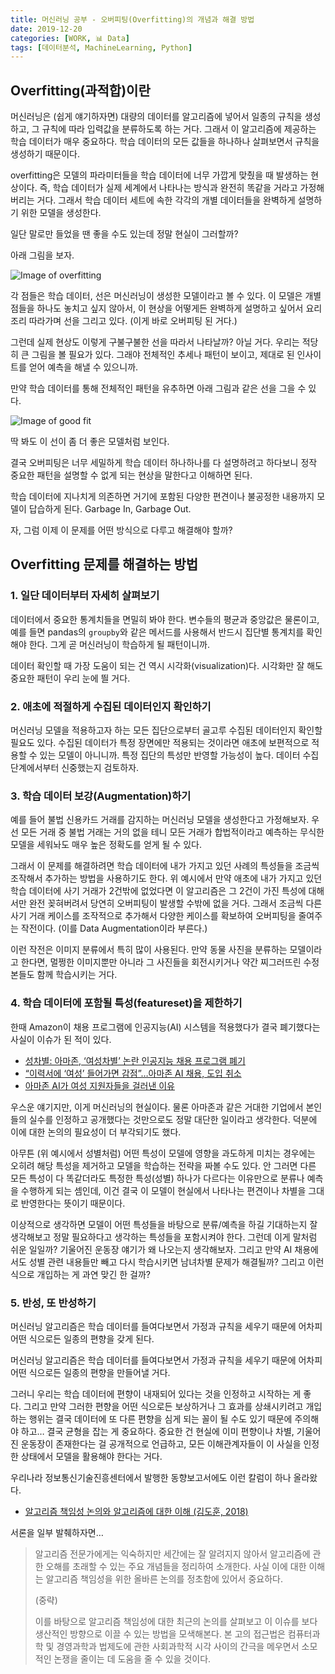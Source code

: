 ```yaml
---
title: 머신러닝 공부 - 오버피팅(Overfitting)의 개념과 해결 방법
date: 2019-12-20
categories: [WORK, 📊 Data]
tags: [데이터분석, MachineLearning, Python]
---
```


## Overfitting(과적합)이란

머신러닝은 (쉽게 얘기하자면) 대량의 데이터를 알고리즘에 넣어서 일종의 규칙을 생성하고, 그 규칙에 따라 입력값을 분류하도록 하는 거다. 그래서 이 알고리즘에 제공하는 학습 데이터가 매우 중요하다. 학습 데이터의 모든 값들을 하나하나 살펴보면서 규칙을 생성하기 때문이다.

overfitting은 모델의 파라미터들을 학습 데이터에 너무 가깝게 맞췄을 때 발생하는 현상이다. 즉, 학습 데이터가 실제 세계에서 나타나는 방식과 완전히 똑같을 거라고 가정해버리는 거다. 그래서 학습 데이터 세트에 속한 각각의 개별 데이터들을 완벽하게 설명하기 위한 모델을 생성한다.

일단 말로만 들었을 땐 좋을 수도 있는데 정말 현실이 그러할까?

아래 그림을 보자.

![Image of overfitting](https://content.codecademy.com/programs/machine-learning/overfitting/overfit.svg)

각 점들은 학습 데이터, 선은 머신러닝이 생성한 모델이라고 볼 수 있다. 이 모델은 개별 점들을 하나도 놓치고 싶지 않아서, 이 현상을 어떻게든 완벽하게 설명하고 싶어서 요리조리 따라가며 선을 그리고 있다. (이게 바로 오버피팅 된 거다.)

그런데 실제 현상도 이렇게 구불구불한 선을 따라서 나타날까? 아닐 거다. 우리는 적당히 큰 그림을 볼 필요가 있다. 그래야 전체적인 추세나 패턴이 보이고, 제대로 된 인사이트를 얻어 예측을 해낼 수 있으니까.

만약 학습 데이터를 통해 전체적인 패턴을 유추하면 아래 그림과 같은 선을 그을 수 있다.

![Image of good fit](https://content.codecademy.com/programs/machine-learning/overfitting/goodfit.svg)

딱 봐도 이 선이 좀 더 좋은 모델처럼 보인다.

결국 오버피팅은 너무 세밀하게 학습 데이터 하나하나를 다 설명하려고 하다보니 정작 중요한 패턴을 설명할 수 없게 되는 현상을 말한다고 이해하면 된다.

학습 데이터에 지나치게 의존하면 거기에 포함된 다양한 편견이나 불공정한 내용까지 모델이 답습하게 된다. Garbage In, Garbage Out.

자, 그럼 이제 이 문제를 어떤 방식으로 다루고 해결해야 할까?

## Overfitting 문제를 해결하는 방법

### 1. 일단 데이터부터 자세히 살펴보기

데이터에서 중요한 통계치들을 면밀히 봐야 한다. 변수들의 평균과 중앙값은 물론이고, 예를 들면 pandas의 `groupby`와 같은 메서드를 사용해서 반드시 집단별 통계치를 확인해야 한다. 그게 곧 머신러닝이 학습하게 될 패턴이니까.

데이터 확인할 때 가장 도움이 되는 건 역시 시각화(visualization)다. 시각화만 잘 해도 중요한 패턴이 우리 눈에 띌 거다.

### 2. 애초에 적절하게 수집된 데이터인지 확인하기

머신러닝 모델을 적용하고자 하는 모든 집단으로부터 골고루 수집된 데이터인지 확인할 필요도 있다. 수집된 데이터가 특정 장면에만 적용되는 것이라면 애초에 보편적으로 적용할 수 있는 모델이 아니니까. 특정 집단의 특성만 반영할 가능성이 높다. 데이터 수집 단계에서부터 신중했는지 검토하자.

### 3. 학습 데이터 보강(Augmentation)하기

예를 들어 불법 신용카드 거래를 감지하는 머신러닝 모델을 생성한다고 가정해보자. 우선 모든 거래 중 불법 거래는 거의 없을 테니 모든 거래가 합법적이라고 예측하는 무식한 모델을 세워놔도 매우 높은 정확도를 얻게 될 수 있다. 

그래서 이 문제를 해결하려면 학습 데이터에 내가 가지고 있던 사례의 특성들을 조금씩 조작해서 추가하는 방법을 사용하기도 한다. 위 예시에서 만약 애초에 내가 가지고 있던 학습 데이터에 사기 거래가 2건밖에 없었다면 이 알고리즘은 그 2건이 가진 특성에 대해서만 완전 꽂혀버려서 당연히 오버피팅이 발생할 수밖에 없을 거다. 그래서 조금씩 다른 사기 거래 케이스를 조작적으로 추가해서 다양한 케이스를 확보하여 오버피팅을 줄여주는 작전이다. (이를 Data Augmentation이라 부른다.)

이런 작전은 이미지 분류에서 특히 많이 사용된다. 만약 동물 사진을 분류하는 모델이라고 한다면, 멀쩡한 이미지뿐만 아니라 그 사진들을 회전시키거나 약간 찌그러뜨린 수정본들도 함께 학습시키는 거다.

### 4. 학습 데이터에 포함될 특성(featureset)을 제한하기

한때 Amazon이 채용 프로그램에 인공지능(AI) 시스템을 적용했다가 결국 폐기했다는 사실이 이슈가 된 적이 있다.

- [성차별: 아마존, ‘여성차별’ 논란 인공지능 채용 프로그램 폐기](https://www.bbc.com/korean/news-45820560)
- [“이력서에 ‘여성’ 들어가면 감점”…아마존 AI 채용, 도입 취소](https://news.chosun.com/site/data/html_dir/2018/10/11/2018101101250.html)
- [아마존 AI가 여성 지원자들을 걸러낸 이유](https://1boon.kakao.com/ssully/5bc05a586a8e510001247ea9)

우스운 얘기지만, 이게 머신러닝의 현실이다. 물론 아마존과 같은 거대한 기업에서 본인들의 실수를 인정하고 공개했다는 것만으로도 정말 대단한 일이라고 생각한다. 덕분에 이에 대한 논의의 필요성이 더 부각되기도 했다.

아무튼 (위 예시에서 성별처럼) 어떤 특성이 모델에 영향을 과도하게 미치는 경우에는 오히려 해당 특성을 제거하고 모델을 학습하는 전략을 짜볼 수도 있다. 안 그러면 다른 모든 특성이 다 똑같더라도 특정한 특성(성별) 하나가 다르다는 이유만으로 분류나 예측을 수행하게 되는 셈인데, 이건 결국 이 모델이 현실에서 나타나는 편견이나 차별을 그대로 반영한다는 뜻이기 때문이다.

이상적으로 생각하면 모델이 어떤 특성들을 바탕으로 분류/예측을 하길 기대하는지 잘 생각해보고 정말 필요하다고 생각하는 특성들을 포함시켜야 한다. 그런데 이게 말처럼 쉬운 일일까? 기울어진 운동장 얘기가 왜 나오는지 생각해보자. 그리고 만약 AI 채용에서도 성별 관련 내용들만 빼고 다시 학습시키면 남녀차별 문제가 해결될까? 그리고 이런 식으로 개입하는 게 과연 맞긴 한 걸까?

### 5. 반성, 또 반성하기

머신러닝 알고리즘은 학습 데이터를 들여다보면서 가정과 규칙을 세우기 때문에 어차피 어떤 식으로든 일종의 편향을 갖게 된다.

머신러닝 알고리즘은 학습 데이터를 들여다보면서 가정과 규칙을 세우기 때문에 어차피 어떤 식으로든 일종의 편향을 만들어낼 거다.

그러니 우리는 학습 데이터에 편향이 내재되어 있다는 것을 인정하고 시작하는 게 좋다. 그리고 만약 그러한 편향을 어떤 식으로든 보상하거나 그 효과를 상쇄시키려고 개입하는 행위는 결국 데이터에 또 다른 편향을 심게 되는 꼴이 될 수도 있기 때문에 주의해야 하고… 결국 균형을 잡는 게 중요하다. 중요한 건 현실에 이미 편향이나 차별, 기울어진 운동장이 존재한다는 걸 공개적으로 언급하고, 모든 이해관계자들이 이 사실을 인정한 상태에서 모델을 활용해야 한다는 거다.

우리나라 정보통신기술진흥센터에서 발행한 동향보고서에도 이런 칼럼이 하나 올라왔다.

- [알고리즘 책임성 논의와 알고리즘에 대한 이해 (김도훈, 2018)](https://www.itfind.or.kr/publication/regular/weeklytrend/weekly/view.do?boardParam1=7442&boardParam2=7442)

서론을 일부 발췌하자면…

>알고리즘 전문가에게는 익숙하지만 세간에는 잘 알려지지 않아서 알고리즘에 관한 오해를 초래할 수 있는 주요 개념들을 정리하여 소개한다. 사실 이에 대한 이해는 알고리즘 책임성을 위한 올바른 논의를 정초함에 있어서 중요하다. 
>
>(중략)  
>
>이를 바탕으로 알고리즘 책임성에 대한 최근의 논의를 살펴보고 이 이슈를 보다 생산적인 방향으로 이끌 수 있는 방법을 모색해본다. 본 고의 접근법은 컴퓨터과학 및 경영과학과 법제도에 관한 사회과학적 시각 사이의 간극을 메우면서 소모적인 논쟁을 줄이는 데 도움을 줄 수 있을 것이다.

